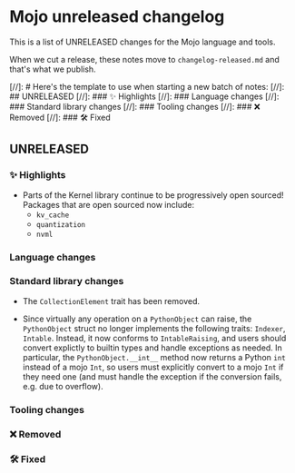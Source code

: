 # Mojo unreleased changelog

This is a list of UNRELEASED changes for the Mojo language and tools.

When we cut a release, these notes move to `changelog-released.md` and that's
what we publish.

[//]: # Here's the template to use when starting a new batch of notes:
[//]: ## UNRELEASED
[//]: ### ✨ Highlights
[//]: ### Language changes
[//]: ### Standard library changes
[//]: ### Tooling changes
[//]: ### ❌ Removed
[//]: ### 🛠️ Fixed

## UNRELEASED

### ✨ Highlights

- Parts of the Kernel library continue to be progressively open sourced!
  Packages that are open sourced now include:
  - `kv_cache`
  - `quantization`
  - `nvml`

### Language changes

### Standard library changes

- The `CollectionElement` trait has been removed.

- Since virtually any operation on a `PythonObject` can raise, the
  `PythonObject` struct no longer implements the following traits: `Indexer`,
  `Intable`. Instead, it now conforms to `IntableRaising`, and users should
  convert explictly to builtin types and handle exceptions as needed. In
  particular, the `PythonObject.__int__` method now returns a Python `int`
  instead of a mojo `Int`, so users must explicitly convert to a mojo `Int` if
  they need one (and must handle the exception if the conversion fails, e.g. due
  to overflow).

### Tooling changes

### ❌ Removed

### 🛠️ Fixed
